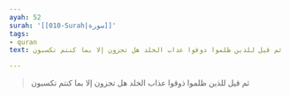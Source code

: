 ```yaml
---
ayah: 52
surah: '[[010-Surah|سورة]]'
tags:
- quran
text: ثم قيل للذين ظلموا ذوقوا عذاب الخلد هل تجزون إلا بما كنتم تكسبون

---
```

> ثم قيل للذين ظلموا ذوقوا عذاب الخلد هل تجزون إلا بما كنتم تكسبون
